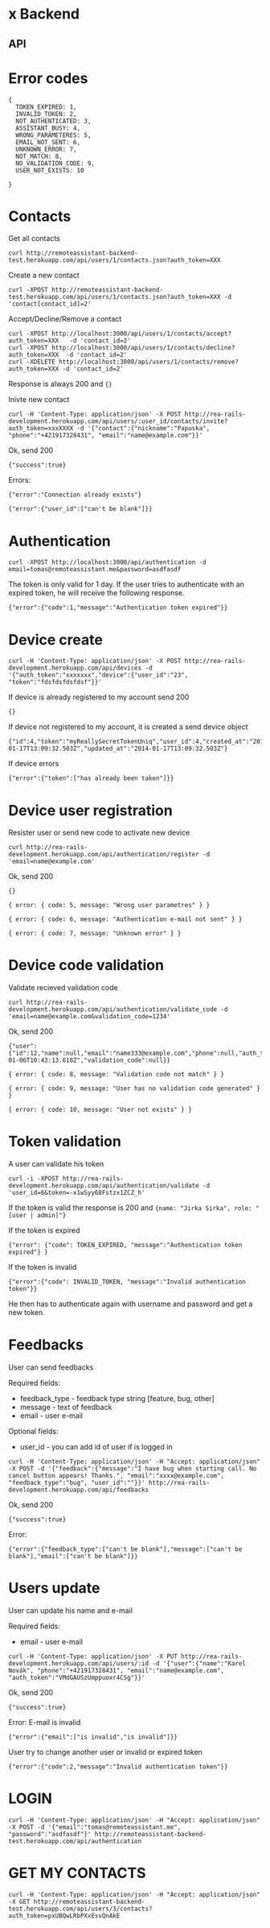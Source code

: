 x
Backend
=======

API
---

# Error codes

```
{
  TOKEN_EXPIRED: 1,
  INVALID_TOKEN: 2,
  NOT_AUTHENTICATED: 3,
  ASSISTANT_BUSY: 4,
  WRONG_PARAMETERES: 5,
  EMAIL_NOT_SENT: 6,
  UNKNOWN_ERROR: 7,
  NOT_MATCH: 8,
  NO_VALIDATION_CODE: 9,
  USER_NOT_EXISTS: 10

}
```

# Contacts

Get all contacts

```
curl http://remoteassistant-backend-test.herokuapp.com/api/users/1/contacts.json?auth_token=XXX
```

Create a new contact

```
curl -XPOST http://remoteassistant-backend-test.herokuapp.com/api/users/1/contacts.json?auth_token=XXX -d 'contact[contact_id]=2'
```

Accept/Decline/Remove a contact

```
curl -XPOST http://localhost:3000/api/users/1/contacts/accept?auth_token=XXX   -d 'contact_id=2'
curl -XPOST http://localhost:3000/api/users/1/contacts/decline?auth_token=XXX  -d 'contact_id=2'
curl -XDELETE http://localhost:3000/api/users/1/contacts/remove?auth_token=XXX -d 'contact_id=2'
```

Response is always 200 and `{}`

Inivte new contact

```
curl -H 'Content-Type: application/json' -X POST http://rea-rails-development.herokuapp.com/api/users/:user_id/contacts/invite?auth_token=xxxXXXX -d '{"contact":{"nickname":"Papuska", "phone":"+421917328431", "email":"name@example.com"}}'
```
Ok, send 200
```
{"success":true}
```
Errors:
```
{"error":"Connection already exists"}
```

```
{"error":{"user_id":["can't be blank"]}}
```
# Authentication

```
curl -XPOST http://localhost:3000/api/authentication -d email=tomas@remoteassistant.me&password=asdfasdf
```

The token is only valid for 1 day. If the user tries to authenticate
with an expired token, he will receive the following response.

```
{"error":{"code":1,"message":"Authentication token expired"}}
```
# Device create
```
curl -H 'Content-Type: application/json' -X POST http://rea-rails-development.herokuapp.com/api/devices -d '{"auth_token":"xxxxxxx","device":{"user_id":"23", "token":"fdsfdsfdsfdsf"}}'
```
If device is already registered to my account send 200
```
{}
```
If device not registered to my account, it is created a send device object
```
{"id":4,"token":"myReallySecretTokenUniq","user_id":4,"created_at":"2014-01-17T13:09:32.503Z","updated_at":"2014-01-17T13:09:32.503Z"}
```
If device errors 
```
{"error":{"token":["has already been taken"]}}
```
# Device user registration

Resister user or send new code to activate new device

```
curl http://rea-rails-development.herokuapp.com/api/authentication/register -d 'email=name@example.com'
```

Ok, send 200
```
{}
```

```
{ error: { code: 5, message: "Wrong user parametres" } }
```

```
{ error: { code: 6, message: "Authentication e-mail not sent" } }
```

```
{ error: { code: 7, message: "Unknown error" } }
```

# Device code validation
Validate recieved validation code

```
curl http://rea-rails-development.herokuapp.com/api/authentication/validate_code -d 'email=name@example.com&validation_code=1234'
```

Ok, send 200
```
{"user":{"id":12,"name":null,"email":"name333@example.com","phone":null,"auth_token":"kL2LLCmyKsbszkWzQeU7","role":"user","last_token":null,"token_updated_at":"2014-01-06T10:43:13.618Z","validation_code":null}}
```

```
{ error: { code: 8, message: "Validation code not match" } }
```

```
{ error: { code: 9, message: "User has no validation code generated" } }
```

```
{ error: { code: 10, message: "User not exists" } }
```

# Token validation

A user can validate his token

```
curl -i -XPOST http://rea-rails-development.herokuapp.com/api/authentication/validate -d 'user_id=6&token=-x1wSyy68Fstzx1ZCZ_h'
```

If the token is valid the response is 200 and `{name: "Jirka Sirka", role: "[user | admin]"}`

If the token is expired

```
{"error": {"code": TOKEN_EXPIRED, "message":"Authentication token expired"} }
```

If the token is invalid

```
{"error":{"code": INVALID_TOKEN, "message":"Invalid authentication token"}}
```

He then has to authenticate again with username and password and get a
new token.

# Feedbacks

User can send feedbacks

Required fields:

* feedback_type - feedback type string [feature, bug, other]
* message - text of feedback
* email - user e-mail

Optional fields:

* user_id - you can add id of user if is logged in

```
curl -H 'Content-Type: application/json' -H "Accept: application/json" -X POST -d '{"feedback":{"message":"I have bug when starting call. No cancel button appears! Thanks.", "email":"xxxx@example.com", "feedback_type":"bug", "user_id":""}}' http://rea-rails-development.herokuapp.com/api/feedbacks
```
Ok, send 200
```
{"success":true}
```

Error:
```
{"error":{"feedback_type":["can't be blank"],"message":["can't be blank"],"email":["can't be blank"]}}
```

# Users update

User can update his name and e-mail

Required fields:
* email - user e-mail

```
curl -H 'Content-Type: application/json' -X PUT http://rea-rails-development.herokuapp.com/api/users/:id -d '{"user":{"name":"Karel Novák", "phone":"+421917328431", "email":"name@example.com", "auth_token":"VMdGAUSzUmppuoxr4CSg"}}'
```
Ok, send 200
```
{"success":true}
```

Error:
E-mail is invalid
```
{"error":{"email":["is invalid","is invalid"]}}
```
User try to change another user or invalid or expired token
```
{"error":{"code":2,"message":"Invalid authentication token"}}
```


# LOGIN

```
curl -H 'Content-Type: application/json' -H "Accept: application/json" -X POST -d '{"email":"tomas@remoteassistant.me", "password":"asdfasdf"}' http://remoteassistant-backend-test.herokuapp.com/api/authentication
```

# GET MY CONTACTS
```
curl -H 'Content-Type: application/json' -H "Accept: application/json" -X GET http://remoteassistant-backend-test.herokuapp.com/api/users/3/contacts?auth_token=pxUBQwLRbPXxEsvQnAkE
```



